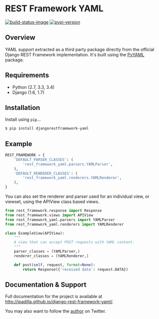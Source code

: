 # REST Framework YAML

[![build-status-image]][travis]
[![pypi-version]][pypi]

## Overview

YAML support extracted as a third party package directly from the official Django REST Framework implementation. It's built using the [PyYAML][pyyaml] package.

## Requirements

* Python (2.7, 3.3, 3.4)
* Django (1.6, 1.7)

## Installation

Install using `pip`...

```bash
$ pip install djangorestframework-yaml
```

## Example

```python
REST_FRAMEWORK = {
    'DEFAULT_PARSER_CLASSES': (
        'rest_framework_yaml.parsers.YAMLParser',
    ),
    'DEFAULT_RENDERER_CLASSES': (
        'rest_framework_yaml.renderers.YAMLRenderer',
    ),
}
```

You can also set the renderer and parser used for an individual view, or viewset, using the APIView class based views.

```python
from rest_framework.response import Response
from rest_framework.views import APIView
from rest_framework_yaml.parsers import YAMLParser
from rest_framework_yaml.renderers import YAMLRenderer

class ExampleView(APIView):
    """
    A view that can accept POST requests with YAML content.
    """
    parser_classes = (YAMLParser,)
    renderer_classes = (YAMLRenderer,)

    def post(self, request, format=None):
        return Response({'received data': request.DATA})
```

## Documentation & Support

Full documentation for the project is available at http://jpadilla.github.io/django-rest-framework-yaml/.

You may also want to follow the [author][jpadilla] on Twitter.


[build-status-image]: https://secure.travis-ci.org/jpadilla/django-rest-framework-yaml.png?branch=master
[travis]: http://travis-ci.org/jpadilla/django-rest-framework-yaml?branch=master
[pypi-version]: https://pypip.in/version/djangorestframework-yaml/badge.svg
[pypi]: https://pypi.python.org/pypi/djangorestframework-yaml
[pyyaml]: http://pyyaml.org/
[jpadilla]: https://twitter.com/jpadilla_
